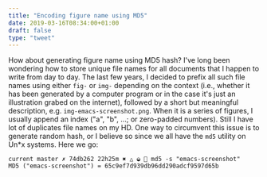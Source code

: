 ```yaml
---
title: "Encoding figure name using MD5"
date: 2019-03-16T08:34:00+01:00
draft: false
type: "tweet"
---
```


How about generating figure name using MD5 hash? I've long been wondering how to
store unique file names for all documents that I happen to write from day to
day. The last few years, I decided to prefix all such file names using either
`fig-` or `img-` depending on the context (i.e., whether it has been generated by a
computer program or in the case it's just an illustration grabed on the
internet), followed by a short but meaningful description, e.g.
`img-emacs-screenshot.png`. When it is a series of figures, I usually append an
index ("a", "b", ...; or zero-padded numbers). Still I have lot of duplicates
file names on my HD. One way to circumvent this issue is to generate random
hash, or I believe so since we all have the `md5` utility on Un\*x systems. Here we
go:

```shell
current master ✗ 74db262 22h25m ✖ △ ◒  md5 -s "emacs-screenshot"
MD5 ("emacs-screenshot") = 65c9ef7d939db96dd290adcf9597d65b
```
